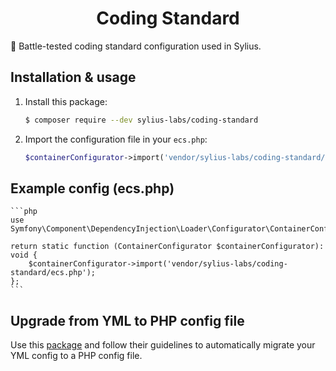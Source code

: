 <h1 align="center">
    Coding Standard
</h1>

:1st_place_medal: Battle-tested coding standard configuration used in Sylius.

Installation & usage
--------------------

1. Install this package:

    ```bash
    $ composer require --dev sylius-labs/coding-standard
    ```
    
2. Import the configuration file in your `ecs.php`:

    ```php
    $containerConfigurator->import('vendor/sylius-labs/coding-standard/ecs.php');
    ```
   
Example config (ecs.php)
------------------------

    ```php
    use Symfony\Component\DependencyInjection\Loader\Configurator\ContainerConfigurator;
   
    return static function (ContainerConfigurator $containerConfigurator): void {
        $containerConfigurator->import('vendor/sylius-labs/coding-standard/ecs.php');
    };
    ```

Upgrade from YML to PHP config file
-----------------------------------

Use this [package](https://github.com/symplify/config-transformer) and follow their guidelines
to automatically migrate your YML config to a PHP config file.
